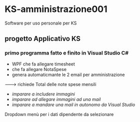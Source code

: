 # KS-amministrazione001
Software per uso personale per KS

## progetto Applicativo KS
### primo programma fatto e finito in Visual Studio C#

- WPF che fa allegare timesheet
- che fa allegare NotaSpese
- genera automaticmante le 2 email per amministrazione

---> richiede Total delle note spese mensili

- *imparare a includere immagini* 
- *imparare ad allegare immagini ad una mail*
- *imparare a mandare una mail in autonomo da Visual Studio*

Dropdown menù per i dati dipendente da selezionare
